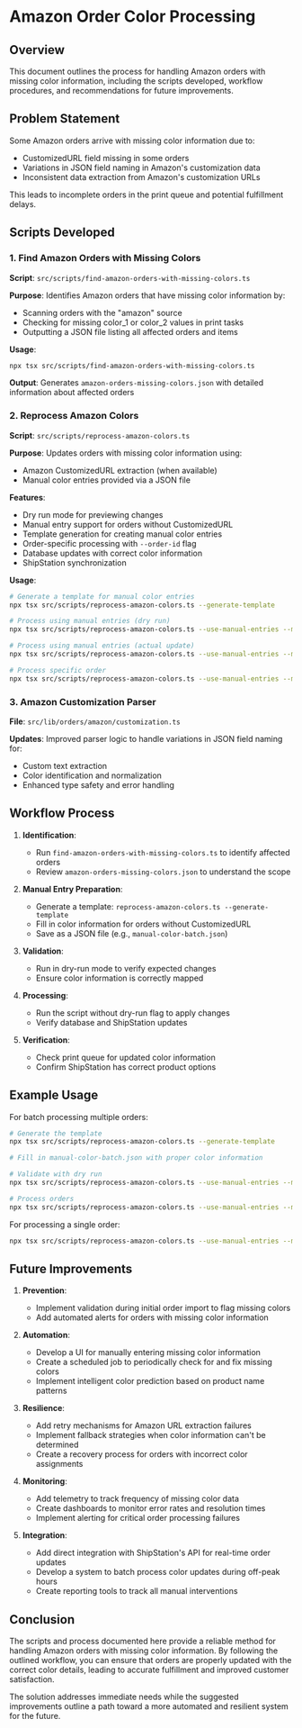 # Amazon Order Color Processing

## Overview

This document outlines the process for handling Amazon orders with missing color information, including the scripts developed, workflow procedures, and recommendations for future improvements.

## Problem Statement

Some Amazon orders arrive with missing color information due to:
- CustomizedURL field missing in some orders
- Variations in JSON field naming in Amazon's customization data
- Inconsistent data extraction from Amazon's customization URLs

This leads to incomplete orders in the print queue and potential fulfillment delays.

## Scripts Developed

### 1. Find Amazon Orders with Missing Colors

**Script**: `src/scripts/find-amazon-orders-with-missing-colors.ts`

**Purpose**: Identifies Amazon orders that have missing color information by:
- Scanning orders with the "amazon" source
- Checking for missing color_1 or color_2 values in print tasks
- Outputting a JSON file listing all affected orders and items

**Usage**:
```bash
npx tsx src/scripts/find-amazon-orders-with-missing-colors.ts
```

**Output**: Generates `amazon-orders-missing-colors.json` with detailed information about affected orders

### 2. Reprocess Amazon Colors

**Script**: `src/scripts/reprocess-amazon-colors.ts`

**Purpose**: Updates orders with missing color information using:
- Amazon CustomizedURL extraction (when available)
- Manual color entries provided via a JSON file

**Features**:
- Dry run mode for previewing changes
- Manual entry support for orders without CustomizedURL
- Template generation for creating manual color entries
- Order-specific processing with `--order-id` flag
- Database updates with correct color information
- ShipStation synchronization

**Usage**:
```bash
# Generate a template for manual color entries
npx tsx src/scripts/reprocess-amazon-colors.ts --generate-template

# Process using manual entries (dry run)
npx tsx src/scripts/reprocess-amazon-colors.ts --use-manual-entries --manual-file your-entries.json --dry-run

# Process using manual entries (actual update)
npx tsx src/scripts/reprocess-amazon-colors.ts --use-manual-entries --manual-file your-entries.json

# Process specific order
npx tsx src/scripts/reprocess-amazon-colors.ts --use-manual-entries --manual-file your-entries.json --order-id 123
```

### 3. Amazon Customization Parser

**File**: `src/lib/orders/amazon/customization.ts`

**Updates**: Improved parser logic to handle variations in JSON field naming for:
- Custom text extraction
- Color identification and normalization
- Enhanced type safety and error handling

## Workflow Process

1. **Identification**:
   - Run `find-amazon-orders-with-missing-colors.ts` to identify affected orders
   - Review `amazon-orders-missing-colors.json` to understand the scope

2. **Manual Entry Preparation**:
   - Generate a template: `reprocess-amazon-colors.ts --generate-template`
   - Fill in color information for orders without CustomizedURL
   - Save as a JSON file (e.g., `manual-color-batch.json`)

3. **Validation**:
   - Run in dry-run mode to verify expected changes
   - Ensure color information is correctly mapped

4. **Processing**:
   - Run the script without dry-run flag to apply changes
   - Verify database and ShipStation updates

5. **Verification**:
   - Check print queue for updated color information
   - Confirm ShipStation has correct product options

## Example Usage

For batch processing multiple orders:
```bash
# Generate the template
npx tsx src/scripts/reprocess-amazon-colors.ts --generate-template

# Fill in manual-color-batch.json with proper color information

# Validate with dry run
npx tsx src/scripts/reprocess-amazon-colors.ts --use-manual-entries --manual-file manual-color-batch.json --dry-run

# Process orders
npx tsx src/scripts/reprocess-amazon-colors.ts --use-manual-entries --manual-file manual-color-batch.json
```

For processing a single order:
```bash
npx tsx src/scripts/reprocess-amazon-colors.ts --use-manual-entries --manual-file manual-color-batch.json --order-id 617
```

## Future Improvements

1. **Prevention**:
   - Implement validation during initial order import to flag missing colors
   - Add automated alerts for orders with missing color information

2. **Automation**:
   - Develop a UI for manually entering missing color information
   - Create a scheduled job to periodically check for and fix missing colors
   - Implement intelligent color prediction based on product name patterns

3. **Resilience**:
   - Add retry mechanisms for Amazon URL extraction failures
   - Implement fallback strategies when color information can't be determined
   - Create a recovery process for orders with incorrect color assignments

4. **Monitoring**:
   - Add telemetry to track frequency of missing color data
   - Create dashboards to monitor error rates and resolution times
   - Implement alerting for critical order processing failures

5. **Integration**:
   - Add direct integration with ShipStation's API for real-time order updates
   - Develop a system to batch process color updates during off-peak hours
   - Create reporting tools to track all manual interventions

## Conclusion

The scripts and process documented here provide a reliable method for handling Amazon orders with missing color information. By following the outlined workflow, you can ensure that orders are properly updated with the correct color details, leading to accurate fulfillment and improved customer satisfaction.

The solution addresses immediate needs while the suggested improvements outline a path toward a more automated and resilient system for the future. 
